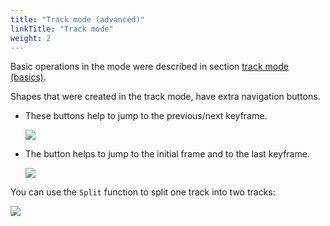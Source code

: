 ```yaml
---
title: "Track mode (advanced)"
linkTitle: "Track mode"
weight: 2
---
```


Basic operations in the mode were described in section [track mode (basics)](../../../../../docs/for-users/user-guide/basics/shape-mode-basic/).

Shapes that were created in the track mode, have extra navigation buttons.

- These buttons help to jump to the previous/next keyframe.

  ![](../../../../../images/image056.jpg)

- The button helps to jump to the initial frame and to the last keyframe.

  ![](../../../../../images/image057.jpg)

You can use the `Split` function to split one track into two tracks:

![](../../../../../images/gif010_detrac.gif)
